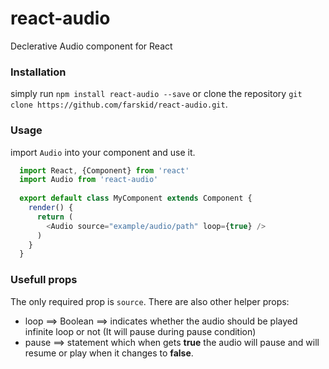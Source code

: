 # react-audio
Declerative Audio component for React

### Installation
simply run `npm install react-audio --save` or clone the repository `git clone https://github.com/farskid/react-audio.git`.

### Usage
import `Audio` into your component and use it.

```javascript
  import React, {Component} from 'react'
  import Audio from 'react-audio'
  
  export default class MyComponent extends Component {
    render() {
      return (
        <Audio source="example/audio/path" loop={true} />
      )
    }
  }
```

### Usefull props
The only required prop is `source`. There are also other helper props:

* loop ==> Boolean ==> indicates whether the audio should be played infinite loop or not (It will pause during pause condition)
* pause ==> statement which when gets __true__ the audio will pause and will resume or play when it changes to __false__.
